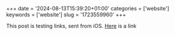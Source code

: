 +++
date = '2024-08-13T15:39:20+01:00'
categories = ['website']
keywords = ['website']
slug = '1723559960'
+++

This post is testing links, sent from iOS. [Here](unresolved-contradictions.co.uk) is a link